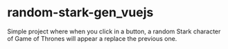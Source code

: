 # random-stark-gen_vuejs

Simple project where when you click in a button, a random Stark character of Game of Thrones will appear a replace the previous one.
